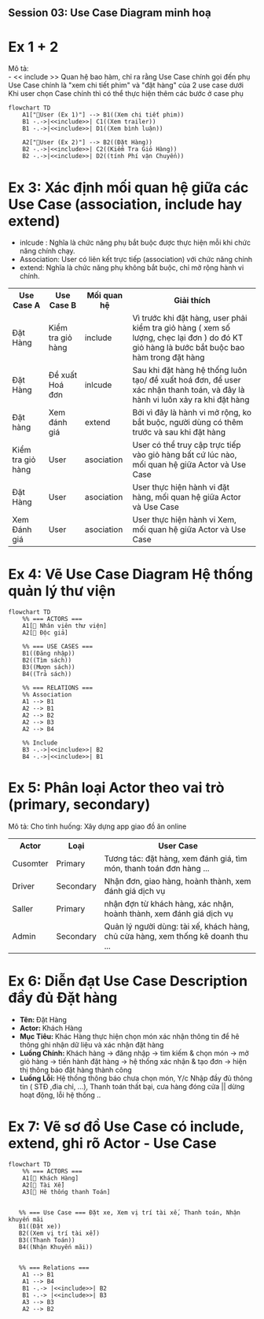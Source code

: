 ## Session 03: Use Case Diagram minh hoạ

<h1>Ex 1 + 2</h1>
Mô tả:<br>
- << include >> Quan hệ bao hàm, chỉ ra rằng Use Case chính gọi đến phụ <br>
Use Case chính là "xem chi tiết phim" và "đặt hàng" của 2 use case dưới<br>
Khi user chọn Case chính thì có thể thực hiện thêm các bước ở case phụ
  
```mermaid
flowchart TD
    A1["👤User (Ex 1)"] --> B1((Xem chi tiết phim))
    B1 -.->|<<include>>| C1((Xem trailer))
    B1 -.->|<<include>>| D1((Xem bình luận))

    A2["👤User (Ex 2)"] --> B2((Đặt Hàng))
    B2 -.->|<<include>>| C2((Kiểm Tra Giỏ Hàng))
    B2 -.->|<<include>>| D2((tính Phí vận Chuyển))

```


<h1>Ex 3: Xác định mối quan hệ giữa các Use Case (association, include hay extend)</h1>
<ul>
   <li>inlcude : Nghĩa là chức năng phụ bắt buộc được thực hiện mỗi khi chức năng chính chạy.</li>
   <li>Association:  User có liên kết trực tiếp (association) với chức năng chính</li>
   <li>extend: Nghĩa là chức năng phụ không bắt buộc, chỉ mở rộng hành vi chính.</li>
</ul>
<table>
  <tr>
     <th>Use Case A</th>
     <th>Use Case B</th>
     <th>Mối quan hệ</th>
     <th>Giải thích</th>
  </tr>
  <tr>
    <td>Đặt Hàng</td>
    <td>Kiểm tra giỏ hàng</td>
    <td>include</td>
    <td>Vì trước khi đặt hàng, user phải kiểm tra giỏ hàng ( xem số lượng, chẹc lại đơn ) do đó KT giỏ hàng là bước bắt buộc bao hàm trong đặt hàng</td>
  </tr>
  <tr>
    <td>Đặt Hàng</td>
    <td>Đề xuất Hoá đơn</td>
    <td>inlcude</td>
    <td>Sau khi đặt hàng hệ thống luôn tạo/ đề xuất hoá đơn, để user xác nhận thanh toán, và đây là hành vi luôn xảy ra khi đặt hàng</td>
  </tr>
   <tr>
    <td>Đặt hàng</td>
    <td>Xem đánh giá</td>
    <td>extend</td>
    <td>Bởi vì đây là hành vi mở rộng, ko bắt buộc, người dùng có thêm trước và sau khi đặt hàng</td>
  </tr>
   <tr>
    <td>Kiểm tra giỏ hàng</td>
    <td>User</td>
    <td>asociation</td>
    <td>User có thể truy cập trực tiếp vào giỏ hàng bất cứ lúc nào, mối quan hệ giữa Actor và Use Case</td>
  </tr>
   <tr>
    <td>Đặt Hàng</td>
    <td>User</td>
    <td>asociation</td>
    <td>User thực hiện hành vi đặt hàng, mối quan hệ giữa Actor và Use Case</td>
  </tr>
   <tr>
    <td>Xem Đánh giá</td>
    <td>User</td>
    <td>asociation</td>
    <td>User thực hiện hành vi Xem, mối quan hệ giữa Actor và Use Case</td>
  </tr>
</table>


<h1>Ex 4: Vẽ Use Case Diagram Hệ thống quản lý thư viện</h1>

```mermaid
flowchart TD
    %% === ACTORS ===
    A1[👤 Nhân viên thư viện]
    A2[👤 Độc giả]

    %% === USE CASES ===
    B1((Đăng nhập))
    B2((Tìm sách))
    B3((Mượn sách))
    B4((Trả sách))

    %% === RELATIONS ===
    %% Association
    A1 --> B1
    A2 --> B1
    A2 --> B2
    A2 --> B3
    A2 --> B4

    %% Include
    B3 -.->|<<include>>| B2
    B4 -.->|<<include>>| B1

```


<h1>Ex 5: Phân loại Actor theo vai trò (primary, secondary) </h1>
<p>Mô tả: Cho tình huống: Xây dựng app giao đồ ăn online</p>
<table>
  <tr>
     <th>Actor</th>
     <th>Loại</th>
     <th>User Case</th>
  </tr>
  <tr>
    <td>Cusomter</td>
    <td>Primary</td>
    <td>Tương tác: đặt hàng, xem đánh giá, tìm món, thanh toán đơn hàng ... </td>
  </tr>
   <tr>
    <td>Driver</td>
    <td>Secondary</td>
    <td>Nhận đơn, giao hàng, hoành thành, xem đánh giá dịch vụ</td>
  </tr>
   <tr>
    <td>Saller</td>
    <td>Primary</td>
    <td>nhận đợn từ khách hàng, xác nhận, hoành thành, xem đánh giá dịch vụ</td>
  </tr>
   <tr>
    <td>Admin</td>
    <td>Secondary</td>
    <td>Quản lý người dùng: tài xế, khách hàng, chủ cửa hàng, xem thống kê doanh thu ...</td>
  </tr>
</table>


<h1>Ex 6: Diễn đạt Use Case Description đầy đủ Đặt hàng </h1>
  <ul>
    <li><strong>Tên: </strong>Đặt Hàng</li>
    <li><strong>Actor: </strong>Khách Hàng</li>
    <li><strong>Mục Tiêu: </strong>Khác Hàng thực hiện chọn món xác nhận thông tin để hê thông ghi nhận dữ liệu và xác nhận đặt hàng</li>
    <li><strong>Luồng Chính: </strong>Khách hàng -> đăng nhập -> tìm kiếm & chọn món -> mở giỏ hàng -> tiến hành đặt hàng -> hệ thống xác nhận & tạo đơn -> hiện thị thông báo đặt hàng thành công</li>
    <li><strong>Luồng Lỗi: </strong>Hệ thống thông báo chưa chọn món, Y/c Nhập đầy đủ thông tin ( STĐ ,đia chỉ, ...), Thanh toán thất bại, cưa hàng đóng cửa || dừng hoạt động, lỗi hệ thống ..</li>
    
  </ul>


<h1>Ex 7: Vẽ sơ đồ Use Case có include, extend, ghi rõ Actor - Use Case </h1>


```mermaid
flowchart TD
    %% === ACTORS ===
    A1[👤 Khách Hàng]
    A2[👤 Tài Xế]
    A3[👤 Hê thống thanh Toán]


   %% === Use Case === Đặt xe, Xem vị trí tài xế, Thanh toán, Nhận khuyến mãi
   B1((Đặt xe))
   B2((Xem vị trí tài xế))
   B3((Thanh Toán))
   B4((Nhận Khuyến mãi))
     
  
   %% === Relations ===
    A1 --> B1
    A1 --> B4
    B1 -.-> |<<include>>| B2
    B1 -.-> |<<include>>| B3
    A3 --> B3
    A2 --> B2
   



